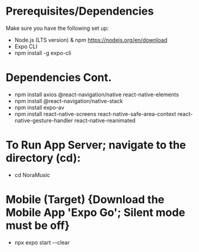 # Prerequisites/Dependencies
Make sure you have the following set up:
+ Node.js (LTS version) & npm https://nodejs.org/en/download
+ Expo CLI
+ npm install -g expo-cli
# Dependencies Cont.
- npm install axios @react-navigation/native react-native-elements
- npm install @react-navigation/native-stack
- npm install expo-av
- npm install react-native-screens react-native-safe-area-context react-native-gesture-handler react-native-reanimated

# To Run App Server; navigate to the directory (cd):
- cd NoraMusic
# Mobile (Target) {Download the Mobile App '**Expo Go**'; Silent mode must be off}
- npx expo start --clear

